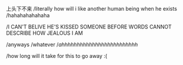 上头下不来
/literally how will i like another human being when he exists
/hahahahahahaha

/I CAN'T BELIVE HE'S KISSED SOMEONE BEFORE WORDS CANNOT DESCRIBE HOW JEALOUS I AM


/anyways
/whatever
/*ahhhhhhhhhhhhhhhhhhhhhhhhh*


/how long will it take for this to go away :(
